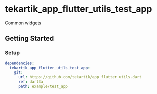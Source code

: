 # tekartik_app_flutter_utils_test_app

Common widgets

## Getting Started

### Setup

```yaml
dependencies:
  tekartik_app_flutter_utils_test_app:
    git:
      url: https://github.com/tekartik/app_flutter_utils.dart
      ref: dart3a
      path: example/test_app
```
